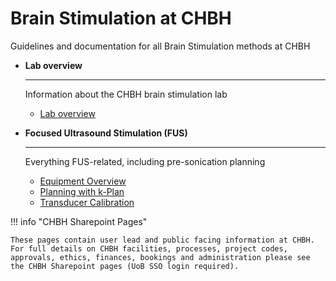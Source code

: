 # Brain Stimulation at CHBH

Guidelines and documentation for all Brain Stimulation methods at CHBH

<div class="grid cards" markdown>

-   **Lab overview**

    ---

    Information about the CHBH brain stimulation lab

    - [Lab overview](tms.md)


-   **Focused Ultrasound Stimulation (FUS)**

    ---

    Everything FUS-related, including pre-sonication planning

    - [Equipment Overview](FUS/equip.md)
    - [Planning with k-Plan](FUS/kplan.md)
    - [Transducer Calibration](FUS/calib.md)

</div>

!!! info "CHBH Sharepoint Pages"

    These pages contain user lead and public facing information at CHBH. For full details on CHBH facilities, processes, project codes, approvals, ethics, finances, bookings and administration please see the CHBH Sharepoint pages (UoB SSO login required).
